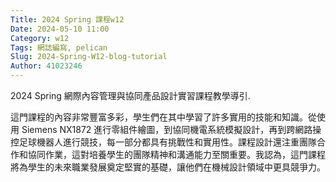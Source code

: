 ```yaml
---
Title: 2024 Spring 課程w12
Date: 2024-05-10 11:00
Category: w12
Tags: 網誌編寫, pelican
Slug: 2024-Spring-W12-blog-tutorial
Author: 41023246
---
```


2024 Spring 網際內容管理與協同產品設計實習課程教學導引.

<!-- PELICAN_END_SUMMARY -->

這門課程的內容非常豐富多彩，學生們在其中學習了許多實用的技能和知識。從使用 Siemens NX1872 進行零組件繪圖，到協同機電系統模擬設計，再到跨網路操控足球機器人進行競技，每一部分都具有挑戰性和實用性。課程設計還注重團隊合作和協同作業，這對培養學生的團隊精神和溝通能力至關重要。我認為，這門課程將為學生的未來職業發展奠定堅實的基礎，讓他們在機械設計領域中更具競爭力。